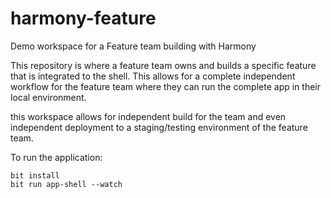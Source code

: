 # harmony-feature

Demo workspace for a Feature team building with Harmony

This repository is where a feature team owns and builds a specific feature that is integrated to the shell.
This allows for a complete independent workflow for the feature team where they can run the complete app in their local environment.

this workspace allows for independent build for the team and even independent deployment to a staging/testing environment of the feature team.

To run the application:

```
bit install
bit run app-shell --watch
```
